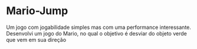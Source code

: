 # Mario-Jump

Um jogo com jogabilidade simples mas com uma performance interessante. Desenvolvi um jogo do Mario, no qual o objetivo é desviar do objeto verde que vem em sua direção
